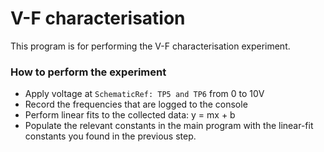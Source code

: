 # V-F characterisation

This program is for performing the V-F characterisation experiment.

### How to perform the experiment
- Apply voltage at `SchematicRef: TP5 and TP6` from 0 to 10V
- Record the frequencies that are logged to the console
- Perform linear fits to the collected data: y = mx + b
- Populate the relevant constants in the main program with the linear-fit constants you found in the previous step.

